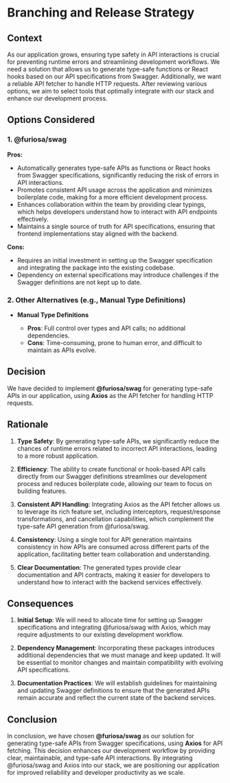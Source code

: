 # Branching and Release Strategy

## Context

As our application grows, ensuring type safety in API interactions is crucial for preventing runtime errors and streamlining development workflows. We need a solution that allows us to generate type-safe functions or React hooks based on our API specifications from Swagger. Additionally, we want a reliable API fetcher to handle HTTP requests. After reviewing various options, we aim to select tools that optimally integrate with our stack and enhance our development process.

## Options Considered

### 1. @furiosa/swag

**Pros:**

- Automatically generates type-safe APIs as functions or React hooks from Swagger specifications, significantly reducing the risk of errors in API interactions.
- Promotes consistent API usage across the application and minimizes boilerplate code, making for a more efficient development process.
- Enhances collaboration within the team by providing clear typings, which helps developers understand how to interact with API endpoints effectively.
- Maintains a single source of truth for API specifications, ensuring that frontend implementations stay aligned with the backend.

**Cons:**

- Requires an initial investment in setting up the Swagger specification and integrating the package into the existing codebase.
- Dependency on external specifications may introduce challenges if the Swagger definitions are not kept up to date.

### 2. Other Alternatives (e.g., Manual Type Definitions)

- **Manual Type Definitions**

  - **Pros**: Full control over types and API calls; no additional dependencies.
  - **Cons**: Time-consuming, prone to human error, and difficult to maintain as APIs evolve.

## Decision

We have decided to implement **@furiosa/swag** for generating type-safe APIs in our application, using **Axios** as the API fetcher for handling HTTP requests.

## Rationale

1. **Type Safety**: By generating type-safe APIs, we significantly reduce the chances of runtime errors related to incorrect API interactions, leading to a more robust application.

2. **Efficiency**: The ability to create functional or hook-based API calls directly from our Swagger definitions streamlines our development process and reduces boilerplate code, allowing our team to focus on building features.

3. **Consistent API Handling**: Integrating Axios as the API fetcher allows us to leverage its rich feature set, including interceptors, request/response transformations, and cancellation capabilities, which complement the type-safe API generation from @furiosa/swag.

4. **Consistency**: Using a single tool for API generation maintains consistency in how APIs are consumed across different parts of the application, facilitating better team collaboration and understanding.

5. **Clear Documentation**: The generated types provide clear documentation and API contracts, making it easier for developers to understand how to interact with the backend services effectively.

## Consequences

1. **Initial Setup**: We will need to allocate time for setting up Swagger specifications and integrating @furiosa/swag with Axios, which may require adjustments to our existing development workflow.

2. **Dependency Management**: Incorporating these packages introduces additional dependencies that we must manage and keep updated. It will be essential to monitor changes and maintain compatibility with evolving API specifications.

3. **Documentation Practices**: We will establish guidelines for maintaining and updating Swagger definitions to ensure that the generated APIs remain accurate and reflect the current state of the backend services.

## Conclusion

In conclusion, we have chosen **@furiosa/swag** as our solution for generating type-safe APIs from Swagger specifications, using **Axios** for API fetching. This decision enhances our development workflow by providing clear, maintainable, and type-safe API interactions. By integrating @furiosa/swag and Axios into our stack, we are positioning our application for improved reliability and developer productivity as we scale.
